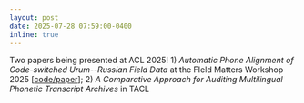 ```yaml
---
layout: post
date: 2025-07-28 07:59:00-0400
inline: true
---
```


Two papers being presented at ACL 2025! 1) *Automatic Phone Alignment of Code-switched Urum--Russian Field Data* at the FIeld Matters Workshop 2025 [[code/paper](https://github.com/emilyahn/align_cs)]; 2) *A Comparative Approach for Auditing Multilingual Phonetic Transcript Archives* in TACL